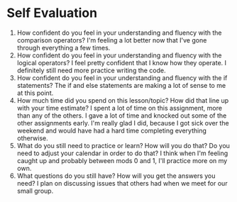 # Self Evaluation

1. How confident do you feel in your understanding and fluency with the comparison operators?
I'm feeling a lot better now that I've gone through everything a few times.
1. How confident do you feel in your understanding and fluency with the logical operators?
I feel pretty confident that I know how they operate. I definitely still need more practice writing the code.
1. How confident do you feel in your understanding and fluency with the if statements?
The if and else statements are making a lot of sense to me at this point.
1. How much time did you spend on this lesson/topic? How did that line up with your time estimate?
I spent a lot of time on this assignment, more than any of the others. I gave a lot of time and knocked out some of the other assignments early. I'm really glad I did, because I got sick over the weekend and would have had a hard time completing everything otherwise.
1. What do you still need to practice or learn? How will you do that? Do you need to adjust your calendar in order to do that?
I think when I'm feeling caught up and probably between mods 0 and 1, I'll practice more on my own.
1. What questions do you still have? How will you get the answers you need?
I plan on discussing issues that others had when we meet for our small group.
